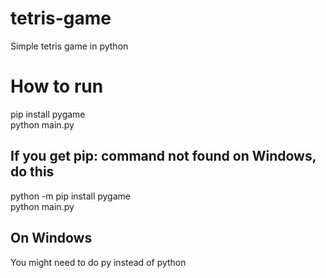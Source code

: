 # tetris-game
Simple tetris game in python

# How to run
pip install pygame</br>
python main.py

## If you get pip: command not found on Windows, do this
python -m pip install pygame</br>
python main.py

## On Windows
You might need to do py instead of python